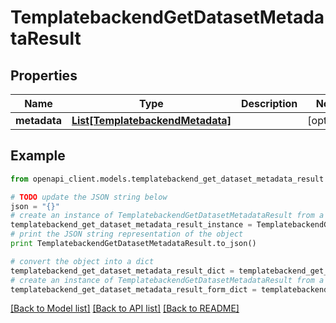 # TemplatebackendGetDatasetMetadataResult


## Properties

Name | Type | Description | Notes
------------ | ------------- | ------------- | -------------
**metadata** | [**List[TemplatebackendMetadata]**](TemplatebackendMetadata.md) |  | [optional] 

## Example

```python
from openapi_client.models.templatebackend_get_dataset_metadata_result import TemplatebackendGetDatasetMetadataResult

# TODO update the JSON string below
json = "{}"
# create an instance of TemplatebackendGetDatasetMetadataResult from a JSON string
templatebackend_get_dataset_metadata_result_instance = TemplatebackendGetDatasetMetadataResult.from_json(json)
# print the JSON string representation of the object
print TemplatebackendGetDatasetMetadataResult.to_json()

# convert the object into a dict
templatebackend_get_dataset_metadata_result_dict = templatebackend_get_dataset_metadata_result_instance.to_dict()
# create an instance of TemplatebackendGetDatasetMetadataResult from a dict
templatebackend_get_dataset_metadata_result_form_dict = templatebackend_get_dataset_metadata_result.from_dict(templatebackend_get_dataset_metadata_result_dict)
```
[[Back to Model list]](../README.md#documentation-for-models) [[Back to API list]](../README.md#documentation-for-api-endpoints) [[Back to README]](../README.md)


